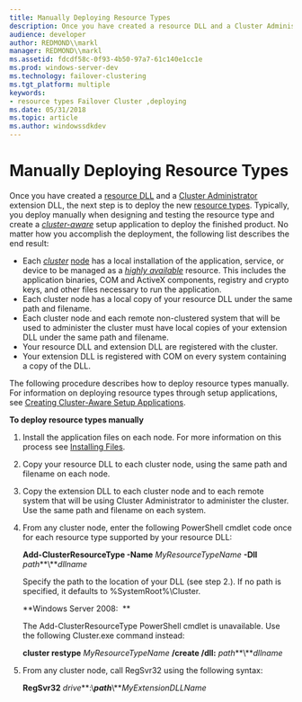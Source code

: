 ```yaml
---
title: Manually Deploying Resource Types
description: Once you have created a resource DLL and a Cluster Administrator extension DLL, the next step is to deploy the new resource types.
audience: developer
author: REDMOND\\markl
manager: REDMOND\\markl
ms.assetid: fdcdf58c-0f93-4b50-97a7-61c140e1cc1e
ms.prod: windows-server-dev
ms.technology: failover-clustering
ms.tgt_platform: multiple
keywords:
- resource types Failover Cluster ,deploying
ms.date: 05/31/2018
ms.topic: article
ms.author: windowssdkdev
---
```


# Manually Deploying Resource Types

Once you have created a [resource DLL](resource-dlls.md) and a [Cluster Administrator](cluster-administrator.md) extension DLL, the next step is to deploy the new [resource types](resource-types.md). Typically, you deploy manually when designing and testing the resource type and create a [*cluster-aware*](c-gly.md#-wolf-cluster-aware-application-gly) setup application to deploy the finished product. No matter how you accomplish the deployment, the following list describes the end result:

-   Each [*cluster*](c-gly.md#-wolf-cluster-gly) [node](nodes.md) has a local installation of the application, service, or device to be managed as a [*highly available*](h-gly.md#-wolf-high-availability-gly) resource. This includes the application binaries, COM and ActiveX components, registry and crypto keys, and other files necessary to run the application.
-   Each cluster node has a local copy of your resource DLL under the same path and filename.
-   Each cluster node and each remote non-clustered system that will be used to administer the cluster must have local copies of your extension DLL under the same path and filename.
-   Your resource DLL and extension DLL are registered with the cluster.
-   Your extension DLL is registered with COM on every system containing a copy of the DLL.

The following procedure describes how to deploy resource types manually. For information on deploying resource types through setup applications, see [Creating Cluster-Aware Setup Applications](creating-cluster-aware-setup-applications.md).

**To deploy resource types manually**

1.  Install the application files on each node. For more information on this process see [Installing Files](installing-files.md).
2.  Copy your resource DLL to each cluster node, using the same path and filename on each node.
3.  Copy the extension DLL to each cluster node and to each remote system that will be using Cluster Administrator to administer the cluster. Use the same path and filename on each system.
4.  From any cluster node, enter the following PowerShell cmdlet code once for each resource type supported by your resource DLL:

    **Add-ClusterResourceType -Name** *MyResourceTypeName* **-Dll** *path***\\***dllname*

    Specify the path to the location of your DLL (see step 2.). If no path is specified, it defaults to %SystemRoot%\\Cluster.

    **Windows Server 2008:  **

    The Add-ClusterResourceType PowerShell cmdlet is unavailable. Use the following Cluster.exe command instead:

    **cluster restype** *MyResourceTypeName* **/create /dll:** *path***\\***dllname*

5.  From any cluster node, call RegSvr32 using the following syntax:

    **RegSvr32** *drive***:\\***path***\\***MyExtensionDLLName*

 

 




